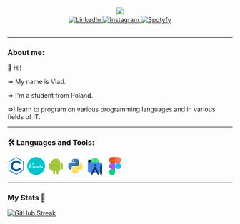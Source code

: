 <div id"headler" align="center">
  <img src="https://media.giphy.com/media/v1.Y2lkPTc5MGI3NjExNTMwMDc1N2YzZjExNjI2OTRlNmFkZjllMjM4YjlmNmRjMDcxZDc2YiZjdD1n/tsWUHlOZzq554BmeMF/giphy.gif" width="500" />
 </div>
 
 <div id= "badges" align="center">
  <a href = "https://www.linkedin.com/in/uladzislau-kamisarau-127b77271/">
    <img src="https://img.shields.io/badge/LinkedIn-blue?logo=linkedin&logoColor=white&style=for-the-badge" alt=LinkedIn Badge" />
  </a>
   <a href = "https://instagram.com/vlad_vodichka?igshid=ZDdkNTZiNTM=">
    <img src="https://img.shields.io/badge/Instagram-blue?logo=instagram&logoColor=white&style=for-the-badge" alt=Instagram Badge" />
   </a>
   <a href = "https://open.spotify.com/artist/2UT4tHBMiEsH1bXukMbn18">
    <img src="https://img.shields.io/badge/Spotify-blue?logo=spotify&logoColor=white&style=for-the-badge" alt=Spotyfy Badge" />
   </a>
  </div>
  
  
  <div id= "badges" align="center">
    <img src="https://komarev.com/ghpvc/?username=Vodichka500&style=flat-square&color=blue" alt=""/>
   </div>
   
   
 ---
 
 
 ### About me:
 :wave: Hi!
 
 => My name is Vlad.
 
 => I'm a student from Poland.
 
 =>I learn to program on various programming languages and in various fields of IT.
 
   
---


### :hammer_and_wrench:  Languages and Tools: 

<div>
  <img src="https://github.com/devicons/devicon/blob/master/icons/c/c-line.svg" title="Java" alt="Java" width="40" height="40"/> 
  <img src="https://github.com/devicons/devicon/blob/master/icons/canva/canva-original.svg" title="Java" alt="Java" width="40" height="40"/> 
  <img src="https://github.com/devicons/devicon/blob/master/icons/android/android-original.svg" alt="Java" width="40" height="40"/> 
  <img src="https://github.com/devicons/devicon/blob/master/icons/python/python-original.svg" title="Java" alt="Java" width="40" height="40"/> 
  <img src="https://github.com/devicons/devicon/blob/master/icons/androidstudio/androidstudio-original.svg" title="Java" alt="Java" width="40" height="40"/> 
  <img src="https://raw.githubusercontent.com/devicons/devicon/55609aa5bd817ff167afce0d965585c92040787a/icons/figma/figma-original.svg" title="Figma" alt="Figma" width="40" height="40"/> 
  
</div>

---
### My Stats 	:muscle:

[![GitHub Streak](http://github-readme-streak-stats.herokuapp.com?user=Vodichka500&theme=highcontrast&hide_border=%D0%9B%D0%9E%D0%96%D0%AC&mode=weekly)](https://git.io/streak-stats)


  
